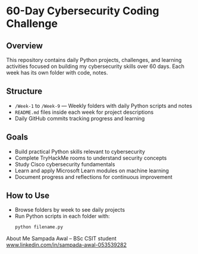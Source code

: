 # 60-Day Cybersecurity Coding Challenge

## Overview  
This repository contains daily Python projects, challenges, and learning activities focused on building my cybersecurity skills over 60 days. Each week has its own folder with code, notes.

## Structure  
- `/Week-1` to `/Week-9` — Weekly folders with daily Python scripts and notes  
- `README.md` files inside each week for project descriptions  
- Daily GitHub commits tracking progress and learning

## Goals  
- Build practical Python skills relevant to cybersecurity  
- Complete TryHackMe rooms to understand security concepts  
- Study Cisco cybersecurity fundamentals  
- Learn and apply Microsoft Learn modules on machine learning  
- Document progress and reflections for continuous improvement

## How to Use  
- Browse folders by week to see daily projects  
- Run Python scripts in each folder with:  
  ```bash
  python filename.py
About Me
Sampada Awal – BSc CSIT student 
www.linkedin.com/in/sampada-awal-053539282


